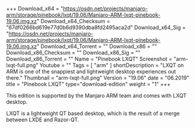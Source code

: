 +++
Download_x64 = "https://osdn.net/projects/manjaro-arm/storage/pinebook/lxqt/19.06/Manjaro-ARM-lxqt-pinebook-19.06.img.xz"
Download_x64_Checksum = "67df0266bd619e77d0b6d9390dba8fd2495aca2d"
Download_x64_Sig = "https://osdn.net/projects/manjaro-arm/storage/pinebook/lxqt/19.06/Manjaro-ARM-lxqt-pinebook-19.06.img.xz"
Download_x64_Torrent = ""
Download_x86 = ""
Download_x86_Checksum = ""
Download_x86_Sig = ""
Download_x86_Torrent = ""
Name = "Pinebook LXQT"
Screenshot = "arm-lxqt-full.png"
Youtube = ""
Tags = [ "arm" ]
shortDescription = "LXQT on ARM is one of the snappiest and lightweight desktop experiences out there."
Thumbnail = "arm-lxqt-full.png"
Version = "19.06"
date = "06.2019"
title = "Pinebook LXQT"
type="download-edition"
weight = "1"
+++

This edition is supported by the Manjaro ARM team and comes with LXQT desktop.

LXQT is a lightweight QT based desktop, which is the result of a merge between LXDE and Razor-QT.

